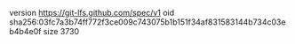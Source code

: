 version https://git-lfs.github.com/spec/v1
oid sha256:03fc7a3b74ff772f3ce009c743075b1b151f34af831583144b734c03eb4b4e0f
size 3730
